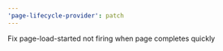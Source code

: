 ```yaml
---
'page-lifecycle-provider': patch
---
```


Fix page-load-started not firing when page completes quickly
